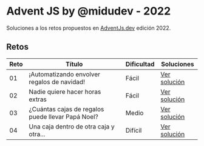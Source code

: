 # Advent JS by @midudev - 2022

Soluciones a los retos propuestos en [AdventJs.dev](https://advent.dev) edición 2022.

## Retos

| Reto | Título                                                            | Dificultad  | Soluciones                               |
| ---- | ----------------------------------------------------------------- | ----------- | ---------------------------------------- |
|  01  | ¡Automatizando envolver regalos de navidad!                       | Fácil       | [Ver solución](./challenge-01/README.md) |
|  02  | Nadie quiere hacer horas extras                                   | Fácil       | [Ver solución](./challenge-02/README.md) |
|  03  | ¿Cuántas cajas de regalos puede llevar Papá Noel?                 | Medio       | [Ver solución](./challenge-03/README.md) |
|  04  | Una caja dentro de otra caja y otra...                            | Difícil     | [Ver solución](./challenge-04/README.md) |